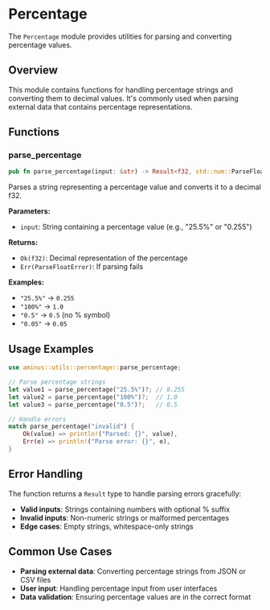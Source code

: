 # Percentage

The `Percentage` module provides utilities for parsing and converting percentage values.

## Overview

This module contains functions for handling percentage strings and converting them to decimal values. It's commonly used when parsing external data that contains percentage representations.

## Functions

### parse_percentage

```rust
pub fn parse_percentage(input: &str) -> Result<f32, std::num::ParseFloatError>
```

Parses a string representing a percentage value and converts it to a decimal f32.

**Parameters:**
- `input`: String containing a percentage value (e.g., "25.5%" or "0.255")

**Returns:**
- `Ok(f32)`: Decimal representation of the percentage
- `Err(ParseFloatError)`: If parsing fails

**Examples:**
- `"25.5%"` → `0.255`
- `"100%"` → `1.0`
- `"0.5"` → `0.5` (no % symbol)
- `"0.05"` → `0.05`

## Usage Examples

```rust
use aminus::utils::percentage::parse_percentage;

// Parse percentage strings
let value1 = parse_percentage("25.5%")?; // 0.255
let value2 = parse_percentage("100%")?;  // 1.0
let value3 = parse_percentage("0.5")?;   // 0.5

// Handle errors
match parse_percentage("invalid") {
    Ok(value) => println!("Parsed: {}", value),
    Err(e) => println!("Parse error: {}", e),
}
```

## Error Handling

The function returns a `Result` type to handle parsing errors gracefully:

- **Valid inputs**: Strings containing numbers with optional % suffix
- **Invalid inputs**: Non-numeric strings or malformed percentages
- **Edge cases**: Empty strings, whitespace-only strings

## Common Use Cases

- **Parsing external data**: Converting percentage strings from JSON or CSV files
- **User input**: Handling percentage input from user interfaces
- **Data validation**: Ensuring percentage values are in the correct format 
